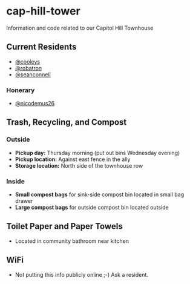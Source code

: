 cap-hill-tower
==============

Information and code related to our Capitol Hill Townhouse


Current Residents
-----------------

- [@cooleys](//github.com/cooleys)
- [@robatron](//github.com/robatron)
- [@seanconnell](//github.com/seanconnell)

### Honerary

- [@nicodemus26](//github.com/nicodemus26)


Trash, Recycling, and Compost
-----------------------------

### Outside

- **Pickup day:** Thursday morning (put out bins Wednesday evening)
- **Pickup location:** Against east fence in the ally
- **Storage location:** North side of the townhouse row

### Inside

- **Small compost bags** for sink-side compost bin located in small bag drawer
- **Large compost bags** for outside compost bin located outside


Toilet Paper and Paper Towels
-----------------------------

- Located in community bathroom near kitchen


WiFi
----

- Not putting this info publicly online ;-) Ask a resident.

